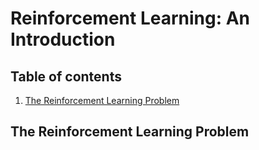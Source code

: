 # Reinforcement Learning: An Introduction
## Table of contents
  1. [The Reinforcement Learning Problem](#the-reinforcement-learning-problem)

## The Reinforcement Learning Problem
